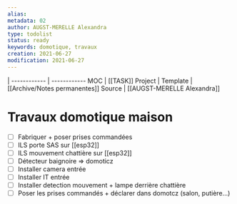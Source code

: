 ```yaml
---
alias:
metadata: 02
author: AUGST-MERELLE Alexandra
type: todolist
status: ready
keywords: domotique, travaux
creation: 2021-06-27
modification: 2021-06-27
---
```

 | 
------------ | ------------
MOC | [[TASK]]
Project |
Template | [[Archive/Notes permanentes]]
Source | [[AUGST-MERELLE Alexandra]]
# Travaux domotique maison
- [ ] Fabriquer + poser prises commandées
- [ ] ILS porte SAS sur [[esp32]]
- [ ] ILS mouvement chattière sur [[esp32]]
- [ ] Détecteur baignoire => domoticz
- [ ] Installer camera entrée
- [ ] Installer IT entrée
- [ ] Installer detection mouvement + lampe derrière chattière
- [ ] Poser les prises commandés + déclarer dans domotcz (salon, putière...)